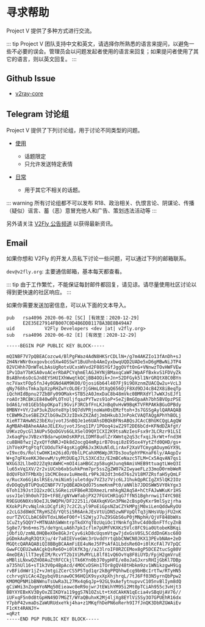 # 寻求帮助

Project V 提供了多种方式进行交流。

::: tip
Project V 团队支持中文和英文，请选择你所熟悉的语言来提问，以避免一些不必要的误会。管理员会以问题发起者使用的语言来回复；如果提问者使用了其它的语言，则以英文回复。
:::

## Github Issue

* [v2ray-core](https://github.com/v2fly/v2ray-core/issues)

## Telegram 讨论组

Project V 提供了下列讨论组，用于讨论不同类型的问题。

* [使用](https://t.me/v2fly_chat)
  * 话题限定
  * 只允许发送特定表情
  
* [日常](https://t.me/joinchat/JiDjBEzQFLN5R_BdpMpelw)
  * 用于其它不相关的话题。

::: warning
所有讨论组都不可以发布 R18、政治相关、仇恨言论、阴谋论、传播（疑似）谣言、蓄（恶）意冒充他人和广告、策划违法活动等
:::

另外请关注 [V2Fly 公告频道](https://t.me/v2fly) 以获得最新资讯。

## Email

如果你想和 V2Fly 的开发人员私下讨论一些问题，可以通过下列的邮箱联系。

`dev@v2fly.org`: 主要通信邮箱，基本每天都查看。

::: tip
由于工作繁忙，不能保证每封邮件都回复，请见谅。请尽量使用社区讨论以得到更快速的社区响应。
:::

如果你需要发送加密信息，可以从下面的文本导入。

```
pub   rsa4096 2020-06-02 [SC] [有效至：2020-12-29]
      E2E35E27914FB007C0D4B6DDB117BA3BE8B494A7
uid           V2Fly Developers <dev |at| v2fly.org>
sub   rsa4096 2020-06-02 [E] [有效至：2020-12-29]

-----BEGIN PGP PUBLIC KEY BLOCK-----

mQINBF7V7pQBEACozcw4/BlPgFWaz4AdN8HKSrCDLlN+/g7m4AKZIo13fAnDh+sJ
2H4NrWNr0xxgovbco5Xw4OSSwY1BuUhnb4AmIyxbwqUQD2UADe5xD6gMBwNiJTP4
02VCHhh7DnWTeLbAsUgRotxUCxsWVvd2F08SYGfJggOVftOnG+VNnwzTOvHWFVEw
1Pv1DaY7bKSA0voACerRbAPCYqhmElAGJHYNjBMaxqCaWFJWpAFfBxkvS1FDVyZk
BsABhn6sOcGJn8EYSHUIXhWwqtkQCjBB4OOik+Jn+S2DFGyk5l1NrGRQtX8C0BYn
nc7VaxtFOp5fnJ4y0GNd4AM9KO0/Ojosi6b64l407Fj9i9OXznmZUACQw2u+VcL3
qNy768hsTmka3pXzpRHZwYcOLOEr3jGHmLOtXgQ656OjF8Xd9DJ4cB42X8iBeqTp
iQchHIdBpnu27ZbBFy09OMak+STB5zA0JmxDaC8b48mVkc0BMRXdYl7wWXJsEJf1
roAOr3RCBKiE840w0PLOTnUljfqazPYTwzs91oP+SeZjBmGOpaAh7bh5BVOpzPSE
bdA61/n01GEb5bpOKpaTi9GviF3RCbfFnLKJnBq0vHvW9BqKTVFRPAKkBGuOPBdy
8MBNY+VY/2aP3ukZUoYe8Ypl9Q7dVPRjnoWaH0sEMzftoh+3s7GSSgAylQARAQAB
tCBWMkZseSBEZXZlbG9wZXJzIDxkZXZAdjJmbHkub3JnPokCVAQTAQgAPhYhBOLj
XieRT7AHwNS23bEXujvotJSnBQJe1e6UAhsDBQkBFNsABQsJCAcCBhUKCQgLAgQW
AgMBAh4BAheAAAoJELEXujvotJSnq1IP/1POoq4iwZ29T2DE6bCd+KFNdDZAfgY/
U9KvzOycGl3AUPv5QoDGVs6GLXSelO9QYICXI2K9tsaNzIesFsx9r3LCRzr91LSI
Jx6aqPpvJVBzxYBdarwpUmOsKRPzLIDMf8udlZrXWmtq2qS3cfxqiJkrWt+fnd3H
cu8BH8fwzjZyxQYfdNRJ+Dk8d2ocgQ4mRpirB70sqi8zE95ox4YytZfd0QHD/gs+
ihTVeXPtgFtqfCUOduTkF4gsKigQR6Jx3KUuNldLirAxF2XaVTCmygAOuymGYX9L
vI9xc0s/RoltwOHK1m26idO/0blLPCahXM6WpJR7Ds3ou5phYPKnaF6ly/AAqpIv
W+g7qFKxeKKJ0evwM/syMtDUEqJ7LS3XCd3z/E2mBCeNazc5TLM+Cx5AqvAN7qs1
WXGG32LlbeD22Zq9zAWHC+mOI4iaHBGCzp58ugHJunq9AmiVHEB9ttuagtLWeQ3I
lu65xVq1XV/2r2viUCnb6xbSuhkPnm7pr5ssZgZW07k2IwyaeFLz33moD0rmbWeR
8dQVFbXTFMbXbj1bCMC8eav1uHme8Lr9PkJ82dt3n6d76s2V18M7ZRsfaH5yQmLF
v/RucXo6GjAslRSEs/miNim5juletdgv7VZ3z7Vjc6LJ1hukQpRCIgZX5lQK2IOz
dvDOqQyBTUPQuQINBF7V7pQBEADkQdO75smeKnmPt0/aNNlb7JDOSWW5VY0kYgx3
6Toh139JstIQ2xz0CLSGReizUFB6eR3DXmezLrmhkgN2Aq5A+hCtFAJwWKuKr1HS
usvJ1el9h0oh7IO+tF8E/gNYwWfabjPX27FGVCHR1qG7ffN51Bghrnwi1T4YC98E
R9EGU6N0Xs9DeIJL9WQPH/DF22251i/OAXkqKVGn3PNe2cBsp0yKxr9mlSyzjrha
KXokPiPcvNqlnkiDCgfiRj7c2C2Lyl9PoEiGpsNZaCZYkMPgjM0xiLenQddwRyOU
z2cLG3d8WdCTRyHSZd/YQtSi5R6AnkJEsVtUiDN5zwNFVpQlTq3jNHsVUpjFU2nK
ourTZVCCLbAC60VTdxLN6eFO0f+lS2WjyJ7uZ9SGbS6uP0jMNphH/QjVF848bWXs
1CuZty5QQY7+MTNUAhSWWntrpTkdXYqT0zUqiOc1YNnkfg3hvC4d0dbnFTfcyZnB
Sg8e7/9n6+ms75/deYgnLuA6h7pkIcflm7pUMfVKXKz5Vlc8FC9ia0UtobeKBKqi
jObfiO/zmNL0HQBeX0e8GkJrCyv6ikD8cUqsmVtgw7jdxGsV0SL5CddDnGKsc68O
pGDmkAuRqR3QtXju/4r7a8IEVveGWc3rUvddYrtqbbCNWCN0JKX13PEvbNAm+2eD
MGQtcQARAQABiQI8BBgBCAAmFiEE4uNeJ5FPsAfA1LbdsRe6O+i0lKcFAl7V7pQC
GwwFCQEU2wAACgkQsRe6O+i0lKfK3g//a23lroIF0RZCEMox8gP5DCEZtucSg80V
4meDEAjllT3eyEIM/RcvYT2b1ViMvMYLL8lf81vQ6OvYq8F8iUYD/FpjH2gmVruE
oMBliLNxwQZHO8AuZtRFCCkjlTk6KYn0b370ypHFE/e8oJaGJxrsRHIjGbKl7DBp
a735hUl16+sT1k3V0p4BpAcd/4MOCvDSHn1TOr8gQV48tHbkm9zv1WNikzgwH9ig
rvBFidmWr1jZ+vJmtgiZCerCS5P5Tgd1qr2kBgPPQhhwEcg9bHBcIrtTw/RTyHN5
cchrvgViCAc4ZgybqV0inawOC96HQ1K9syxXpXhjhrqL/7tJ6Ff03N5yrnQbPpw2
KMOMQPNMibBNWnuTsUwRa3L27Mx4q6qJp+92GL9xAefytnupvvC105nvBlIym8dQ
gCiWHi3nZogmYoNMq50Eieawc0eR9ojwrJtEWihYM95i2Mt0pTCiAh955c3vHjt3
BBYXYEBxKV3ByOxZEIKDYa119ggS7N1OZsLt+tXdCAkKN1qEcia4vSBqUjAV76//
iUFxqF5n0d8tGpHN49D7MGZT/WYaQBuhxK2Mj4ljXg8EYlVi5Sy3O7GPUEhR16dx
Y7pbP42vmaDsZaWURUdxeYkj4ha+z1MKqfhDePN6oRerh9I7fJnQK3DbRZGWAiEv
F1cKt4RANJY=
=qRzt
-----END PGP PUBLIC KEY BLOCK-----
```
